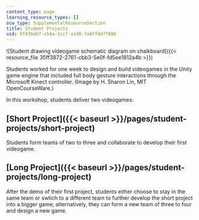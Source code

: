 ```yaml
---
content_type: page
learning_resource_types: []
ocw_type: SupplementalResourceSection
title: Student Projects
uid: 0f036db7-c54a-1cc7-a1d0-7a87f0d7f880
---
```


![Student drawing videogame schematic diagram on chalkboard]({{< resource_file 35ff3872-2761-cbb3-5e0f-fd5ee1812a4b >}})  

Students worked for one week to design and build videogames in the Unity game engine that included full body gesture interactions through the Microsoft Kinect controller. (Image by H. Sharon Lin, MIT OpenCourseWare.)

In this workshop, students deliver two videogames:

[Short Project]({{< baseurl >}}/pages/student-projects/short-project)
---------------------------------------------------------------------

Students form teams of two to three and collaborate to develop their first videogame.

[Long Project]({{< baseurl >}}/pages/student-projects/long-project)
-------------------------------------------------------------------

After the demo of their first project, students either choose to stay in the same team or swtich to a different team to further develop the short project into a bigger game; alternatively, they can form a new team of three to four and design a new game.